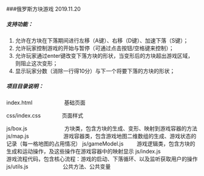 
###俄罗斯方块游戏
2019.11.20

##### 支持功能：
1. 允许在方块在下落期间进行左移（A键）、右移（D键）、加速下落（S键）；
2. 允许玩家控制游戏的开始与暂停（可通过点击按钮/空格键来控制）；
3. 允许玩家通过enter键改变下落方块的形状，当变形后的方块超出游戏区域，则阻止这次变形；
4. 显示玩家分数（消除一行得10分）与下一个将要下落的方块的形状；


##### 项目目录说明：
index.html&emsp;&emsp;&emsp;&emsp;&emsp;&emsp;基础页面

css/index.css&emsp;&emsp;&emsp;&emsp;页面样式

js/box.js&emsp;&emsp;&emsp;&emsp;&emsp;&emsp;&ensp;&ensp;方块类，包含方块的生成、变形、映射到游戏容器的方法
js/map.js&emsp;&emsp;&emsp;&emsp;&emsp;&emsp;&ensp;游戏容器类，包含游戏地图二维数组的生成、游戏状态的记录（每一格地图的占用情况）
js/gameModel.js&emsp;&emsp;&ensp;游戏逻辑类，包含方块的生成和运动操作，及这些操作在游戏容器中的映射显示
js/index.js&emsp;&emsp;&emsp;&emsp;&emsp;&ensp;&ensp;游戏流程代码，包含核心流程：游戏的启动、下落循环、以及监听获取用户的操作
js/utils.js&emsp;&emsp;&emsp;&emsp;&emsp;&emsp;&ensp;公共方法、公共变量